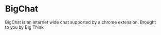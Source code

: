 # BigChat
BigChat is an internet wide chat supported by a chrome extension. Brought to you by Big Think
